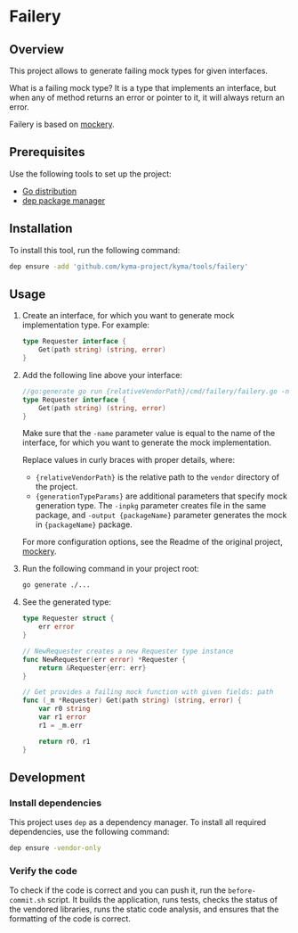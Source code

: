 # Failery

## Overview
This project allows to generate failing mock types for given interfaces.

What is a failing mock type? It is a type that implements an interface, but when any of method returns an error or pointer to it, it will always return an error.

Failery is based on [mockery](https://github.com/vektra/mockery).

## Prerequisites

Use the following tools to set up the project:

* [Go distribution](https://golang.org)
* [dep package manager](https://github.com/golang/dep)

## Installation

To install this tool, run the following command:

```bash
dep ensure -add 'github.com/kyma-project/kyma/tools/failery'
```

## Usage

1. Create an interface, for which you want to generate mock implementation type. For example:

    ```go
    type Requester interface {
        Get(path string) (string, error)
    }
    ``` 

1. Add the following line above your interface:

    ```go
    //go:generate go run {relativeVendorPath}/cmd/failery/failery.go -name=Requester -case=underscore {generationTypeParams}
    type Requester interface {
        Get(path string) (string, error)
    }
    ```
    
    Make sure that the `-name` parameter value is equal to the name of the interface, for which you want to generate the mock implementation.
    
    Replace values in curly braces with proper details, where:
    - `{relativeVendorPath}` is the relative path to the `vendor` directory of the project.
    - `{generationTypeParams}` are additional parameters that specify mock generation type. The `-inpkg` parameter creates file in the same package, and `-output {packageName}` parameter generates the mock in `{packageName}` package.
    
    For more configuration options, see the Readme of the original project, [mockery](https://github.com/vektra/mockery).
  
1. Run the following command in your project root:

    ```bash
    go generate ./...
    ```
    
1. See the generated type:

    ```go
    type Requester struct {
    	err error
    }
    
    // NewRequester creates a new Requester type instance
    func NewRequester(err error) *Requester {
    	return &Requester{err: err}
    }
    
    // Get provides a failing mock function with given fields: path
    func (_m *Requester) Get(path string) (string, error) {
    	var r0 string
    	var r1 error
    	r1 = _m.err
    
    	return r0, r1
    }
    ```

## Development

### Install dependencies

This project uses `dep` as a dependency manager. To install all required dependencies, use the following command:
```bash
dep ensure -vendor-only
```

### Verify the code

To check if the code is correct and you can push it, run the `before-commit.sh` script. It builds the application, runs tests, checks the status of the vendored libraries, runs the static code analysis, and ensures that the formatting of the code is correct.
